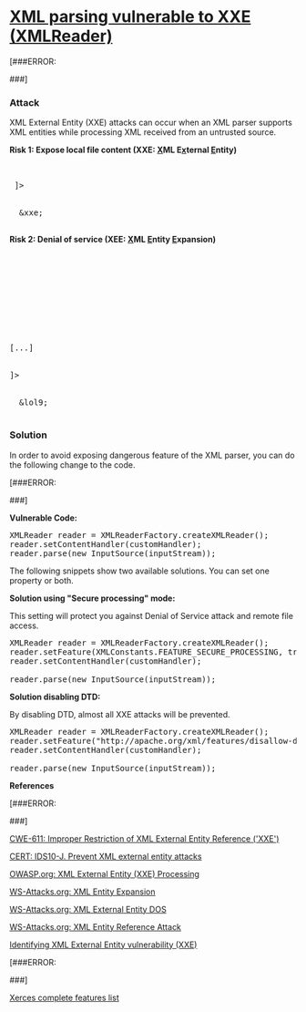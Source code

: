 # [XML parsing vulnerable to XXE (XMLReader)](https://find-sec-bugs.github.io/bugs.htm#XXE_XMLREADER)

[###ERROR: 
<!--XXE_GENERIC_START--> ###]

### Attack

XML External Entity (XXE) attacks can occur when an XML parser supports XML entities while processing XML received
from an untrusted source.

**Risk 1: Expose local file content (XXE: <u>X</u>ML E<u>x</u>ternal <u>E</u>ntity)**

<pre>

 <!--?xml version="1.0" encoding="ISO-8859-1"?-->
 ]&gt;

 <foo>
  &amp;xxe;
 </foo></pre>

**Risk 2: Denial of service (XEE: <u>X</u>ML <u>E</u>ntity <u>E</u>xpansion)**

<pre>

 <!--?xml version="1.0"?-->

 <!--ELEMENT lolz (#PCDATA)-->

 <!--ENTITY lol1 "&lol;&lol;&lol;&lol;&lol;&lol;&lol;&lol;&lol;&lol;"-->

 <!--ENTITY lol2 "&lol1;&lol1;&lol1;&lol1;&lol1;&lol1;&lol1;&lol1;&lol1;&lol1;"-->

 <!--ENTITY lol3 "&lol2;&lol2;&lol2;&lol2;&lol2;&lol2;&lol2;&lol2;&lol2;&lol2;"-->
[...]

 <!--ENTITY lol9 "&lol8;&lol8;&lol8;&lol8;&lol8;&lol8;&lol8;&lol8;&lol8;&lol8;"-->
]&gt;

 <lolz>
  &amp;lol9;
 </lolz></pre>

### Solution

In order to avoid exposing dangerous feature of the XML parser, you can do the following change to the code.

[###ERROR: 
<!--XXE_GENERIC_END--> ###]

**Vulnerable Code:**

<pre>
XMLReader reader = XMLReaderFactory.createXMLReader();
reader.setContentHandler(customHandler);
reader.parse(new InputSource(inputStream));</pre>

The following snippets show two available solutions. You can set one property or both.

**Solution using "Secure processing" mode:**

This setting will protect you against Denial of Service attack and remote file access.

<pre>
XMLReader reader = XMLReaderFactory.createXMLReader();
reader.setFeature(XMLConstants.FEATURE_SECURE_PROCESSING, true);
reader.setContentHandler(customHandler);

reader.parse(new InputSource(inputStream));</pre>

**Solution disabling DTD:**

By disabling DTD, almost all XXE attacks will be prevented.

<pre>
XMLReader reader = XMLReaderFactory.createXMLReader();
reader.setFeature("http://apache.org/xml/features/disallow-doctype-decl", true);
reader.setContentHandler(customHandler);

reader.parse(new InputSource(inputStream));</pre>

**References**  

[###ERROR: 
<!--XXE_GENERIC_START--> ###]
[CWE-611: Improper Restriction of XML External Entity Reference ('XXE')](https://cwe.mitre.org/data/definitions/611.html)  

[CERT: IDS10-J. Prevent XML external entity attacks](https://www.securecoding.cert.org/confluence/pages/viewpage.action?pageId=61702260)  

[OWASP.org: XML External Entity (XXE) Processing](https://www.owasp.org/index.php/XML_External_Entity_%28XXE%29_Processing)  

[WS-Attacks.org: XML Entity Expansion](https://www.ws-attacks.org/index.php/XML_Entity_Expansion)  

[WS-Attacks.org: XML External Entity DOS](https://www.ws-attacks.org/index.php/XML_External_Entity_DOS)  

[WS-Attacks.org: XML Entity Reference Attack](https://www.ws-attacks.org/index.php/XML_Entity_Reference_Attack)  

[Identifying XML External Entity vulnerability (XXE)](https://blog.h3xstream.com/2014/06/identifying-xml-external-entity.html)  

[###ERROR: 
<!--XXE_GENERIC_END--> ###]
[Xerces complete features list](https://xerces.apache.org/xerces-j/features.html)